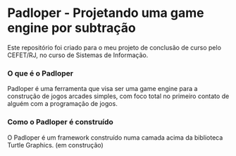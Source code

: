 # Padloper - Projetando uma game engine por subtração

Este repositório foi criado para o meu projeto de conclusão de curso pelo CEFET/RJ, no curso de Sistemas de Informação. 

### O que é o Padloper

Padloper é uma ferramenta que visa ser uma game engine para a construção de jogos arcades simples, com foco total no primeiro contato de alguém com a programação de jogos. 

### Como o Padloper é construído

O Padloper é um framework construído numa camada acima da biblioteca Turtle Graphics. 
(em construção)
